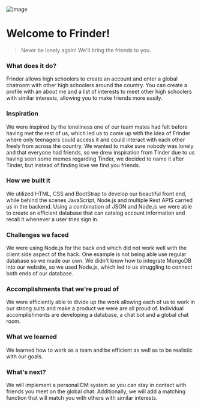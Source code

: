 ![image](https://user-images.githubusercontent.com/114305432/192148456-80e413df-bc02-4c3a-aeec-ef9f587fa9f7.png)
# Welcome to Frinder!
> Never be lonely again! We'll bring the friends to you.
### What does it do?
Frinder allows high schoolers to create an account and enter a global chatroom with other high schoolers around the country. You can create a profile with an about me and a list of interests to meet other high schoolers with similar interests, allowing you to make friends more easily.

### Inspiration
We were inspired by the loneliness one of our team mates had felt before having met the rest of us, which led us to come up with the idea of Frinder where only teenagers could access it and could interact with each other freely from across the country. We wanted to make sure nobody was lonely and that everyone had friends, so we drew inspiration from Tinder due to us having seen some memes regarding Tinder, we decided to name it after Tinder, but instead of finding love we find you friends.

### How we built it
We utilized HTML, CSS and BootStrap to develop our beautiful front end, while behind the scenes JavaScript, Node.js and multiple Rest APIS carried us in the backend. Using a combination of JSON and Node.js we were able to create an efficient database that can catalog account information and recall it whenever a user tries sign in.

### Challenges we faced
We were using Node.js for the back end which did not work well with the client side aspect of the hack. One example is not being able use regular database so we made our own. We didn't know how to integrate MongoDB into our website, so we used Node.js, which led to us struggling to connect both ends of our database.

### Accomplishments that we're proud of
We were efficiently able to divide up the work allowing each of us to work in our strong suits and make a product we were are all proud of. Individual accomplishments are developing a database, a chat bot and a global chat room.

### What we learned
We learned how to work as a team and be efficient as well as to be realistic with our goals.

### What's next?
We will implement a personal DM system so you can stay in contact with friends you meet on the global chat. Additionally, we will add a matching function that will match you with others with similar interests.
